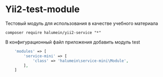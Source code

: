 Yii2-test-module
==========


Тестовый модуль для использования в качестве учебного материала


```
composer require halumein/yii2-service "*"
```


В конфигурационный файл приложения добавить модуль test

```php
    'modules' => [
        'service-mini' => [
            'class' => 'halumein\service-mini\Module',
        ],
    ]
```

